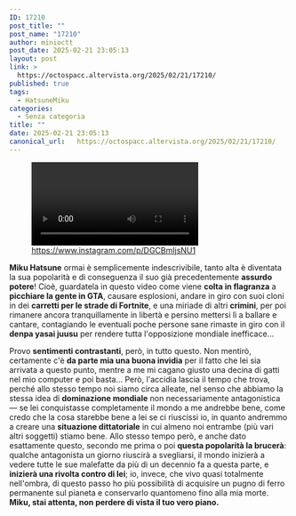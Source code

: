 ```yaml
---
ID: 17210
post_title: ""
post_name: "17210"
author: minioctt
post_date: 2025-02-21 23:05:13
layout: post
link: >
  https://octospacc.altervista.org/2025/02/21/17210/
published: true
tags:
  - HatsuneMiku
categories:
  - Senza categoria
title: ""
date: 2025-02-21 23:05:13
canonical_url:   https://octospacc.altervista.org/2025/02/21/17210/
---
```

<!-- wp:video {"id":17209,"loop":true} -->
<figure class="wp-block-video"><video controls loop src="{{site.cdnurl}}/assets/uploads/2025/02/aea17c257c254e1091d5f8c87659d7240.mp4"></video><figcaption class="wp-element-caption"><a href="https://www.instagram.com/p/DGCBmIjsNU1">https://www.instagram.com/p/DGCBmIjsNU1</a></figcaption></figure>
<!-- /wp:video -->

<!-- wp:paragraph -->
<p><strong>Miku Hatsune</strong> ormai è semplicemente indescrivibile, tanto alta è diventata la sua popolarità e di conseguenza il suo già precedentemente <strong>assurdo potere</strong>! Cioè, guardatela in questo video come viene <strong>colta in flagranza</strong> a <strong>picchiare la gente in GTA</strong>, causare esplosioni, andare in giro con suoi cloni in dei <strong>carretti per le strade di Fortnite</strong>, e una miriade di altri <strong>crimini</strong>, per poi rimanere ancora tranquillamente in libertà e persino mettersi lì a ballare e cantare, contagiando le eventuali poche persone sane rimaste in giro con il <strong>denpa yasai juusu</strong> per rendere tutta l'opposizione mondiale inefficace...</p>
<!-- /wp:paragraph -->

<!-- wp:paragraph -->
<p>Provo <strong>sentimenti contrastanti</strong>, però, in tutto questo. Non mentirò, certamente c'è <strong>da parte mia una buona invidia</strong> per il fatto che lei sia arrivata a questo punto, mentre a me mi cagano giusto una decina di gatti nel mio computer e poi basta... Però, l'accidia lascia il tempo che trova, perché allo stesso tempo noi siamo circa alleate, nel senso che abbiamo la stessa idea di <strong>dominazione mondiale</strong> non necessariamente antagonistica — se lei conquistasse completamente il mondo a me andrebbe bene, come credo che la cosa starebbe bene a lei se ci riuscissi io, in quanto andremmo a creare una <strong>situazione dittatoriale</strong> in cui almeno noi entrambe (più vari altri soggetti) stiamo bene. Allo stesso tempo però, e anche dato esattamente questo, secondo me prima o poi <strong>questa popolarità la brucerà</strong>: qualche antagonista un giorno riuscirà a svegliarsi, il mondo inizierà a vedere tutte le sue malefatte da più di un decennio fa a questa parte, e <strong>inizierà una rivolta contro di lei</strong>; io, invece, che vivo quasi totalmente nell'ombra, di questo passo ho più possibilità di acquisire un pugno di ferro permanente sul pianeta e conservarlo quantomeno fino alla mia morte. <strong>Miku, stai attenta, non perdere di vista il tuo vero piano.</strong></p>
<!-- /wp:paragraph -->